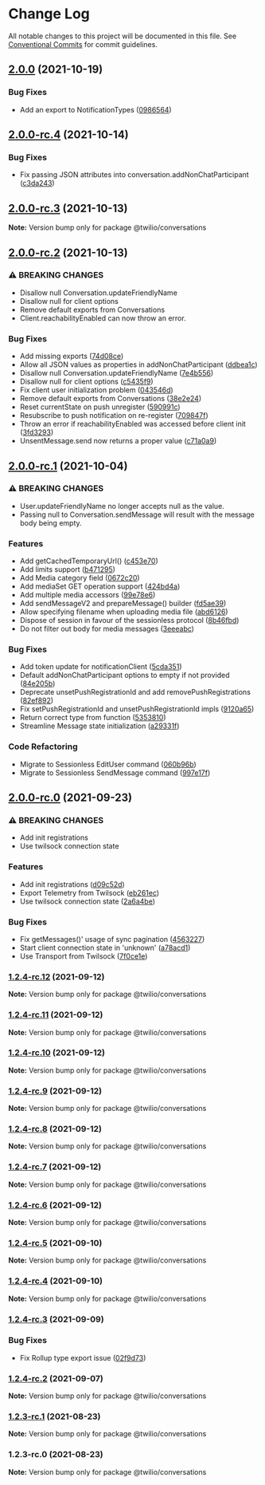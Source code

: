 # Change Log

All notable changes to this project will be documented in this file.
See [Conventional Commits](https://conventionalcommits.org) for commit guidelines.

## [2.0.0](https://github.com/twilio/rtd-sdk-monorepo-js/compare/@twilio/conversations@2.0.0-rc.4...@twilio/conversations@2.0.0) (2021-10-19)


### Bug Fixes

* Add an export to NotificationTypes ([0986564](https://github.com/twilio/rtd-sdk-monorepo-js/commit/09865645750f8ae2f930471284de9d9f7445f1e8))



## [2.0.0-rc.4](https://github.com/twilio/rtd-sdk-monorepo-js/compare/@twilio/conversations@2.0.0-rc.3...@twilio/conversations@2.0.0-rc.4) (2021-10-14)


### Bug Fixes

* Fix passing JSON attributes into conversation.addNonChatParticipant ([c3da243](https://github.com/twilio/rtd-sdk-monorepo-js/commit/c3da243469f5c33663c756d9f714a38240c4dd48))



## [2.0.0-rc.3](https://github.com/twilio/rtd-sdk-monorepo-js/compare/@twilio/conversations@2.0.0-rc.2...@twilio/conversations@2.0.0-rc.3) (2021-10-13)

**Note:** Version bump only for package @twilio/conversations





## [2.0.0-rc.2](https://github.com/twilio/rtd-sdk-monorepo-js/compare/@twilio/conversations@2.0.0-rc.1...@twilio/conversations@2.0.0-rc.2) (2021-10-13)


### ⚠ BREAKING CHANGES

* Disallow null Conversation.updateFriendlyName
* Disallow null for client options
* Remove default exports from Conversations
* Client.reachabilityEnabled can now throw an error.

### Bug Fixes

* Add missing exports ([74d08ce](https://github.com/twilio/rtd-sdk-monorepo-js/commit/74d08ce00a8a4cf0b961dde3570f5c7bd7a1e1f9))
* Allow all JSON values as properties in addNonChatParticipant ([ddbea1c](https://github.com/twilio/rtd-sdk-monorepo-js/commit/ddbea1c0d0d26b488661ef123883316f7926b456))
* Disallow null Conversation.updateFriendlyName ([7e4b556](https://github.com/twilio/rtd-sdk-monorepo-js/commit/7e4b5563e2a016f1904d9b37cfc063592712f0a6))
* Disallow null for client options ([c5435f9](https://github.com/twilio/rtd-sdk-monorepo-js/commit/c5435f9fb9dadf11483e2c7884c334a040c06330))
* Fix client user initialization problem ([043546d](https://github.com/twilio/rtd-sdk-monorepo-js/commit/043546d872300fda4db70d9c04461f944dfa5936))
* Remove default exports from Conversations ([38e2e24](https://github.com/twilio/rtd-sdk-monorepo-js/commit/38e2e24512425da4ba0f1670dcf37d8ccf1ac67e))
* Reset currentState on push unregister ([590991c](https://github.com/twilio/rtd-sdk-monorepo-js/commit/590991c841a78b3c7e88a05629090a2de5a8f9da))
* Resubscribe to push notification on re-register ([709847f](https://github.com/twilio/rtd-sdk-monorepo-js/commit/709847f8462890214197cf1af769f41b56bfbccc))
* Throw an error if reachabilityEnabled was accessed before client init ([3fd3293](https://github.com/twilio/rtd-sdk-monorepo-js/commit/3fd32937d7e42d6df815efab35ded3b93a671556))
* UnsentMessage.send now returns a proper value ([c71a0a9](https://github.com/twilio/rtd-sdk-monorepo-js/commit/c71a0a9a9618c09f5d02dbee6bc2d122d9008383))



## [2.0.0-rc.1](https://github.com/twilio/rtd-sdk-monorepo-js/compare/@twilio/conversations@2.0.0-rc.0...@twilio/conversations@2.0.0-rc.1) (2021-10-04)


### ⚠ BREAKING CHANGES

* User.updateFriendlyName no longer accepts
null as the value.
* Passing null to Conversation.sendMessage
will result with the message body being empty.

### Features

* Add getCachedTemporaryUrl() ([c453e70](https://github.com/twilio/rtd-sdk-monorepo-js/commit/c453e70d0e0bc8bb6f0cd80ef0e2a3309b5ba804))
* Add limits support ([b471295](https://github.com/twilio/rtd-sdk-monorepo-js/commit/b4712954bf6f0cf82c47c77b96a98ed1ebe9c158))
* Add Media category field ([0672c20](https://github.com/twilio/rtd-sdk-monorepo-js/commit/0672c202d000736dda37be66387692e2befe24bd))
* Add mediaSet GET operation support ([424bd4a](https://github.com/twilio/rtd-sdk-monorepo-js/commit/424bd4abe42312ea01740bc142ed1c6ec3b1913d))
* Add multiple media accessors ([99e78e6](https://github.com/twilio/rtd-sdk-monorepo-js/commit/99e78e6239b87d36b23e6bbbd0bc68f19b869f85))
* Add sendMessageV2 and prepareMessage() builder ([fd5ae39](https://github.com/twilio/rtd-sdk-monorepo-js/commit/fd5ae39816e45cce83a37120bfff3f2d530f09d3))
* Allow specifying filename when uploading media file ([abd6126](https://github.com/twilio/rtd-sdk-monorepo-js/commit/abd61266135b14c27c3d076c009a3fd331a0f810))
* Dispose of session in favour of the sessionless protocol ([8b46fbd](https://github.com/twilio/rtd-sdk-monorepo-js/commit/8b46fbdac04d7e2cf55a74fb13b3016661f869b8))
* Do not filter out body for media messages ([3eeeabc](https://github.com/twilio/rtd-sdk-monorepo-js/commit/3eeeabc7c32b2798bef40e50466610d155aa68e5))


### Bug Fixes

* Add token update for notificationClient ([5cda351](https://github.com/twilio/rtd-sdk-monorepo-js/commit/5cda3513c0df4aac8df01034d2764bb0e970a476))
* Default addNonChatParticipant options to empty if not provided ([84e205b](https://github.com/twilio/rtd-sdk-monorepo-js/commit/84e205b7e4c4c2faebce6fe79521751765dde8c5))
* Deprecate unsetPushRegistrationId and add removePushRegistrations ([82ef892](https://github.com/twilio/rtd-sdk-monorepo-js/commit/82ef892537942efd1e47302dad33086a2d8a5f22))
* Fix setPushRegistrationId and unsetPushRegistrationId impls ([9120a65](https://github.com/twilio/rtd-sdk-monorepo-js/commit/9120a65834c9fb38c184c55bfa961d2e1cddb8ca))
* Return correct type from function ([5353810](https://github.com/twilio/rtd-sdk-monorepo-js/commit/5353810e32de201415f1e93d25d1b679eac2d974))
* Streamline Message state initialization ([a29331f](https://github.com/twilio/rtd-sdk-monorepo-js/commit/a29331f3d7e75ed85d4919efd67a5766482af06b))


### Code Refactoring

* Migrate to Sessionless EditUser command ([060b96b](https://github.com/twilio/rtd-sdk-monorepo-js/commit/060b96b5019311a47e7fdb71b12cbdd4996f3e44))
* Migrate to Sessionless SendMessage command ([997e17f](https://github.com/twilio/rtd-sdk-monorepo-js/commit/997e17fd04426aebe04e1fa734752aee4ddecaf5))



## [2.0.0-rc.0](https://github.com/twilio/rtd-sdk-monorepo-js/compare/@twilio/conversations@1.2.4-rc.12...@twilio/conversations@2.0.0-rc.0) (2021-09-23)


### ⚠ BREAKING CHANGES

* Add init registrations
* Use twilsock connection state

### Features

* Add init registrations ([d09c52d](https://github.com/twilio/rtd-sdk-monorepo-js/commit/d09c52d2b1894fb0db2e3a084937350ee1a73f01))
* Export Telemetry from Twilsock ([eb261ec](https://github.com/twilio/rtd-sdk-monorepo-js/commit/eb261ecdb366b6381462c377431735c5c09f1094))
* Use twilsock connection state ([2a6a4be](https://github.com/twilio/rtd-sdk-monorepo-js/commit/2a6a4be6384037ca80f1a02663cb126cbff3797a))


### Bug Fixes

* Fix getMessages()' usage of sync pagination ([4563227](https://github.com/twilio/rtd-sdk-monorepo-js/commit/45632271337affeb3af7dcf8bec78b555b5db6b1))
* Start client connection state in 'unknown' ([a78acd1](https://github.com/twilio/rtd-sdk-monorepo-js/commit/a78acd1e5dde7532cfd64ed6ed09178d5009399e))
* Use Transport from Twilsock ([7f0ce1e](https://github.com/twilio/rtd-sdk-monorepo-js/commit/7f0ce1e8e74b39d38cb4feff685e19807cba5ff0))



### [1.2.4-rc.12](https://github.com/twilio/rtd-sdk-monorepo-js/compare/@twilio/conversations@1.2.4-rc.11...@twilio/conversations@1.2.4-rc.12) (2021-09-12)

**Note:** Version bump only for package @twilio/conversations





### [1.2.4-rc.11](https://github.com/twilio/rtd-sdk-monorepo-js/compare/@twilio/conversations@1.2.4-rc.10...@twilio/conversations@1.2.4-rc.11) (2021-09-12)

**Note:** Version bump only for package @twilio/conversations





### [1.2.4-rc.10](https://github.com/twilio/rtd-sdk-monorepo-js/compare/@twilio/conversations@1.2.4-rc.9...@twilio/conversations@1.2.4-rc.10) (2021-09-12)

**Note:** Version bump only for package @twilio/conversations





### [1.2.4-rc.9](https://github.com/twilio/rtd-sdk-monorepo-js/compare/@twilio/conversations@1.2.4-rc.8...@twilio/conversations@1.2.4-rc.9) (2021-09-12)

**Note:** Version bump only for package @twilio/conversations





### [1.2.4-rc.8](https://github.com/twilio/rtd-sdk-monorepo-js/compare/@twilio/conversations@1.2.4-rc.7...@twilio/conversations@1.2.4-rc.8) (2021-09-12)

**Note:** Version bump only for package @twilio/conversations





### [1.2.4-rc.7](https://github.com/twilio/rtd-sdk-monorepo-js/compare/@twilio/conversations@1.2.4-rc.5...@twilio/conversations@1.2.4-rc.7) (2021-09-12)

**Note:** Version bump only for package @twilio/conversations





### [1.2.4-rc.6](https://github.com/twilio/rtd-sdk-monorepo-js/compare/@twilio/conversations@1.2.4-rc.5...@twilio/conversations@1.2.4-rc.6) (2021-09-12)

**Note:** Version bump only for package @twilio/conversations





### [1.2.4-rc.5](https://github.com/twilio/rtd-sdk-monorepo-js/compare/@twilio/conversations@1.2.4-rc.4...@twilio/conversations@1.2.4-rc.5) (2021-09-10)

**Note:** Version bump only for package @twilio/conversations





### [1.2.4-rc.4](https://github.com/twilio/rtd-sdk-monorepo-js/compare/@twilio/conversations@1.2.4-rc.3...@twilio/conversations@1.2.4-rc.4) (2021-09-10)

**Note:** Version bump only for package @twilio/conversations





### [1.2.4-rc.3](https://github.com/twilio/rtd-sdk-monorepo-js/compare/@twilio/conversations@1.2.4-rc.2...@twilio/conversations@1.2.4-rc.3) (2021-09-09)


### Bug Fixes

* Fix Rollup type export issue ([02f9d73](https://github.com/twilio/rtd-sdk-monorepo-js/commit/02f9d7307ce982afbd1a8e92f8e8bdd6646b74f0))



### [1.2.4-rc.2](https://github.com/twilio/rtd-sdk-monorepo-js/compare/@twilio/conversations@1.2.3-rc.1...@twilio/conversations@1.2.4-rc.2) (2021-09-07)

**Note:** Version bump only for package @twilio/conversations





### [1.2.3-rc.1](https://github.com/twilio/rtd-sdk-monorepo-js/compare/@twilio/conversations@1.2.3-rc.0...@twilio/conversations@1.2.3-rc.1) (2021-08-23)

**Note:** Version bump only for package @twilio/conversations





### 1.2.3-rc.0 (2021-08-23)

**Note:** Version bump only for package @twilio/conversations
